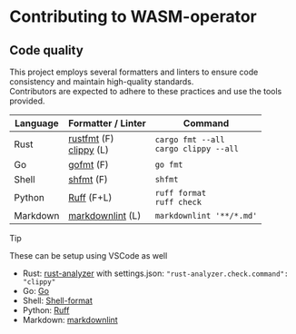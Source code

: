 # Contributing to WASM-operator

## Code quality

This project employs several formatters and linters to ensure code consistency
and maintain high-quality standards.  
Contributors are expected to adhere to these practices and use the tools provided.

| Language | Formatter / Linter | Command |
| -------- | ------------------ | ------- |
| Rust     | [rustfmt](https://github.com/rust-lang/rustfmt) (F) <br> [clippy](https://github.com/rust-lang/rust-clippy) (L)  | `cargo fmt --all` <br> `cargo clippy --all` |
| Go       | [gofmt](https://pkg.go.dev/cmd/gofmt) (F)              | `go fmt` |
| Shell    | [shfmt](https://github.com/mvdan/sh#shfmt) (F) | `shfmt` |
| Python   | [Ruff](https://github.com/astral-sh/ruff) (F+L) | `ruff format` <br> `ruff check` |
| Markdown | [markdownlint](https://github.com/DavidAnson/markdownlint) (L) | `markdownlint '**/*.md'` |

> [!TIP]
> These can be setup using VSCode as well
>
> - Rust: [rust-analyzer](https://marketplace.visualstudio.com/items?itemName=rust-lang.rust-analyzer)
> with settings.json: `"rust-analyzer.check.command": "clippy"`
> - Go: [Go](https://marketplace.visualstudio.com/items?itemName=golang.Go)
> - Shell: [Shell-format](https://marketplace.visualstudio.com/items?itemName=foxundermoon.shell-format)
> - Python: [Ruff](https://marketplace.visualstudio.com/items?itemName=charliermarsh.ruff)
> - Markdown: [markdownlint](https://marketplace.visualstudio.com/items?itemName=DavidAnson.vscode-markdownlint)
